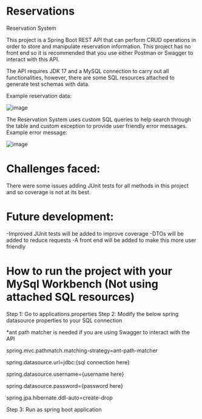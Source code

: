 # Reservations
Reservation System

This project is a Spring Boot REST API that can perform CRUD operations in order to store and manipulate reservation information. This project has no front end so it is recommended that you use either Postman or Swagger to interact with this API. 

The API requires JDK 17 and a MySQL connection to carry out all functionalities, however, there are some SQL resources attached to generate test schemas with data.


Example reservation data:

![image](https://user-images.githubusercontent.com/88378835/187108608-23013c2e-a9b5-4e40-8937-993a53414161.png)

The Reservation System uses custom SQL queries to help search through the table and custom exception to provide user friendly error messages.
Example error message:

![image](https://user-images.githubusercontent.com/88378835/187109377-49890a68-49b8-428e-ab9b-4bfbd144ac03.png)

# Challenges faced:
There were some issues adding JUnit tests for all methods in this project and so coverage is not at its best.

# Future development:
-Improved JUnit tests will be added to improve coverage
-DTOs will be added to reduce requests
-A front end will be added to make this more user friendly


# How to run the project with your MySql Workbench (Not using attached SQL resources)
Step 1: Go to applications.properties
Step 2: Modify the below spring datasource properties to your SQL connection

*ant path matcher is needed if you are using Swagger to interact with the API

spring.mvc.pathmatch.matching-strategy=ant-path-matcher

spring.datasource.url=jdbc:{sql connection here}

spring.datasource.username={username here}

spring.datasource.password={password here}

spring.jpa.hibernate.ddl-auto=create-drop

Step 3: Run as spring boot application

